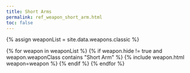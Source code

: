 ```yaml
---
title: Short Arms
permalink: ref_weapon_short_arm.html
toc: false
---
```


{% assign weaponList = site.data.weapons.classic %}

{% for weapon in weaponList %}
{% if weapon.hide != true and weapon.weaponClass contains "Short Arm" %}
{% include weapon.html weapon=weapon %}
{% endif %}
{% endfor %}
